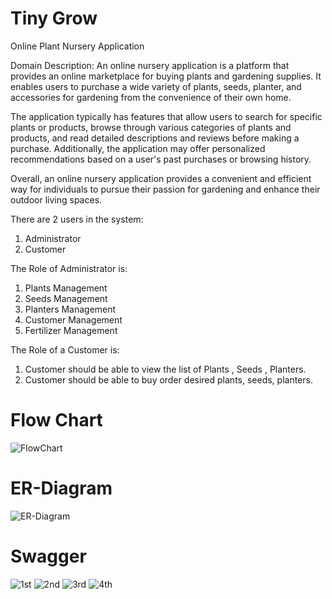 # Tiny Grow 

Online Plant Nursery Application

Domain Description:
An online nursery application is a platform that provides an online marketplace for buying plants and gardening supplies. It enables users to purchase a wide variety of plants, seeds, planter, and accessories for gardening from the convenience of their own home.

The application typically has features that allow users to search for specific plants or products, browse through various categories of plants and products, and read detailed descriptions and reviews before making a purchase. Additionally, the application may offer personalized recommendations based on a user's past purchases or browsing history.

Overall, an online nursery application provides a convenient and efficient way for individuals to pursue their passion for gardening and enhance their outdoor living spaces.

There are 2 users in the system:
1. Administrator 
2. Customer

The Role of Administrator is: 
1. Plants Management 
2. Seeds Management
3. Planters Management
4. Customer Management
5. Fertilizer Management

The Role of a Customer is: 
1. Customer should be able to view the list of Plants , Seeds , Planters.
2. Customer should be able to buy order desired plants, seeds, planters.

# Flow Chart
![FlowChart](https://user-images.githubusercontent.com/70317048/221420678-15d28e2b-e437-471f-9d70-2cf0a22c4938.png)

# ER-Diagram
![ER-Diagram](https://user-images.githubusercontent.com/70317048/221421852-46fe88ce-4d94-4daa-b4d0-50703b56eb9c.jpeg)

# Swagger
![1st](https://user-images.githubusercontent.com/70317048/221427430-36449f55-e5bb-4b15-953a-920c35d1447f.png)
![2nd](https://user-images.githubusercontent.com/70317048/221427435-4303b67f-a07b-41d6-8bfd-fc282618734b.png)
![3rd](https://user-images.githubusercontent.com/70317048/221427437-d7863ff5-750a-4bb9-9321-3a9f9ce5de5d.png)
![4th](https://user-images.githubusercontent.com/70317048/221427447-246fdc0d-7753-42e3-8472-a182d0b9062c.png)
